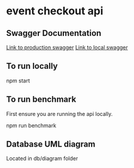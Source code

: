 # event checkout api

## Swagger Documentation
[Link to production swagger](https://event-checkout-api.herokuapp.com/api-docs/)
[Link to local swagger](localhost:3001/api-docs/)

## To run locally
npm start

## To run benchmark
First ensure you are running the api locally.

npm run benchmark

## Database UML diagram
Located in db/diagram folder